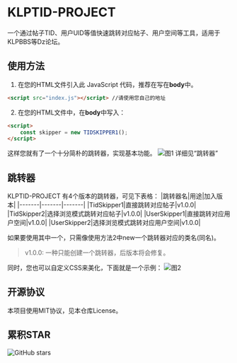 # KLPTID-PROJECT
一个通过帖子TID、用户UID等值快速跳转对应帖子、用户空间等工具，适用于KLPBBS等Dz论坛。

## 使用方法
1. 在您的HTML文件引入此 JavaScript 代码，推荐在写在**body**中。
```html
<script src="index.js"></script> //请使用您自己的地址
```
2. 在您的HTML文件中，在**body**中写入：
```html
<script>
    const skipper = new TIDSKIPPER1();
</script>
```
这样您就有了一个十分简朴的跳转器，实现基本功能。
![图1](https://tikolu.net/i/ftxqe)
详细见“跳转器”

## 跳转器
KLPTID-PROJECT 有4个版本的跳转器，可见下表格：
|跳转器名|用途|加入版本|
|-------|-------|-------|
|TidSkipper1|直接跳转对应帖子|v1.0.0|
|TidSkipper2|选择浏览模式跳转对应帖子|v1.0.0|
|UserSkipper1|直接跳转对应用户空间|v1.0.0|
|UserSkipper2|选择浏览模式跳转对应用户空间|v1.0.0|

如果要使用其中一个，只需像使用方法2中new一个跳转器对应的类名(同名)。
> v1.0.0: 一种只能创建一个跳转器，后版本将会修复。

同时，您也可以自定义CSS来美化，下面就是一个示例：
![图2](https://tikolu.net/i/cbtfz)

## 开源协议
本项目使用MIT协议，见本仓库License。

## 累积STAR
![GitHub stars](https://img.shields.io/github/stars/klp-xkjt/KLPTID-PROJECT)
